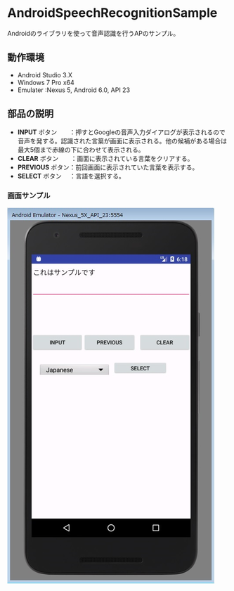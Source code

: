 # AndroidSpeechRecognitionSample
Androidのライブラリを使って音声認識を行うAPのサンプル。

## 動作環境
* Android Studio 3.X
* Windows 7 Pro x64
* Emulater :Nexus 5, Android 6.0, API 23

## 部品の説明
* **INPUT** ボタン　　：押すとGoogleの音声入力ダイアログが表示されるので音声を発する。認識された言葉が画面に表示される。他の候補がある場合は最大5個まで赤線の下に合わせて表示される。
* **CLEAR** ボタン　　：画面に表示されている言葉をクリアする。
* **PREVIOUS** ボタン：前回画面に表示されていた言葉を表示する。
* **SELECT** ボタン　 ：言語を選択する。

### 画面サンプル
![サンプル](img/gamen_sample01.jpg)

